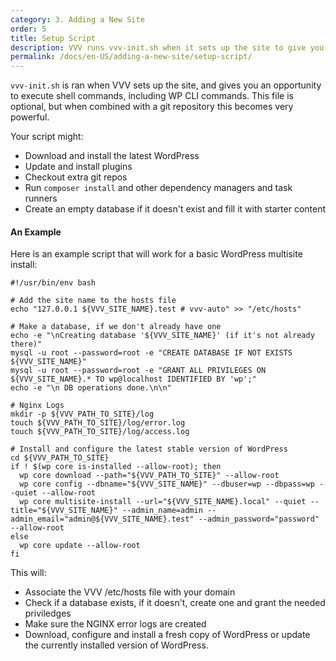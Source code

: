 ```yaml
---
category: 3. Adding a New Site
order: 5
title: Setup Script
description: VVV runs vvv-init.sh when it sets up the site to give you an opportunity to execute shell commands.
permalink: /docs/en-US/adding-a-new-site/setup-script/
---
```


`vvv-init.sh` is ran when VVV sets up the site, and gives you an opportunity to execute shell commands, including WP CLI commands. This file is optional, but when combined with a git repository this becomes very powerful.

Your script might:
 - Download and install the latest WordPress
 - Update and install plugins
 - Checkout extra git repos
 - Run `composer install` and other dependency managers and task runners
 - Create an empty database if it doesn't exist and fill it with starter content

#### An Example

Here is an example script that will work for a basic WordPress multisite install:

```shell
#!/usr/bin/env bash

# Add the site name to the hosts file
echo "127.0.0.1 ${VVV_SITE_NAME}.test # vvv-auto" >> "/etc/hosts"

# Make a database, if we don't already have one
echo -e "\nCreating database '${VVV_SITE_NAME}' (if it's not already there)"
mysql -u root --password=root -e "CREATE DATABASE IF NOT EXISTS ${VVV_SITE_NAME}"
mysql -u root --password=root -e "GRANT ALL PRIVILEGES ON ${VVV_SITE_NAME}.* TO wp@localhost IDENTIFIED BY 'wp';"
echo -e "\n DB operations done.\n\n"

# Nginx Logs
mkdir -p ${VVV_PATH_TO_SITE}/log
touch ${VVV_PATH_TO_SITE}/log/error.log
touch ${VVV_PATH_TO_SITE}/log/access.log

# Install and configure the latest stable version of WordPress
cd ${VVV_PATH_TO_SITE}
if ! $(wp core is-installed --allow-root); then
  wp core download --path="${VVV_PATH_TO_SITE}" --allow-root
  wp core config --dbname="${VVV_SITE_NAME}" --dbuser=wp --dbpass=wp --quiet --allow-root
  wp core multisite-install --url="${VVV_SITE_NAME}.local" --quiet --title="${VVV_SITE_NAME}" --admin_name=admin --admin_email="admin@${VVV_SITE_NAME}.test" --admin_password="password" --allow-root
else
  wp core update --allow-root
fi
```

This will:
 - Associate the VVV /etc/hosts file with your domain
 - Check if a database exists, if it doesn't, create one and grant the needed priviledges
 - Make sure the NGINX error logs are created
 - Download, configure and install a fresh copy of WordPress or update the currently installed version of WordPress.

